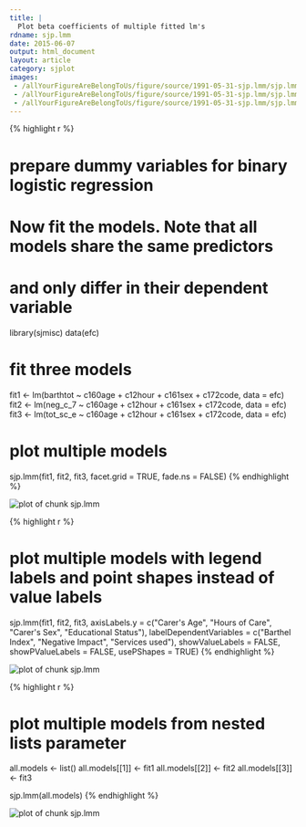 ```yaml
---
title: |
  Plot beta coefficients of multiple fitted lm's
rdname: sjp.lmm
date: 2015-06-07
output: html_document
layout: article
category: sjplot
images:
 - /allYourFigureAreBelongToUs/figure/source/1991-05-31-sjp.lmm/sjp.lmm-1.png
 - /allYourFigureAreBelongToUs/figure/source/1991-05-31-sjp.lmm/sjp.lmm-2.png
 - /allYourFigureAreBelongToUs/figure/source/1991-05-31-sjp.lmm/sjp.lmm-3.png
---
```





{% highlight r %}
# prepare dummy variables for binary logistic regression
# Now fit the models. Note that all models share the same predictors
# and only differ in their dependent variable
library(sjmisc)
data(efc)

# fit three models
fit1 <- lm(barthtot ~ c160age + c12hour + c161sex + c172code, data = efc)
fit2 <- lm(neg_c_7 ~ c160age + c12hour + c161sex + c172code, data = efc)
fit3 <- lm(tot_sc_e ~ c160age + c12hour + c161sex + c172code, data = efc)

# plot multiple models
sjp.lmm(fit1, fit2, fit3, facet.grid = TRUE, fade.ns = FALSE)
{% endhighlight %}

![plot of chunk sjp.lmm](/allYourFigureAreBelongToUs/figure/source/1991-05-31-sjp.lmm/sjp.lmm-1.png) 

{% highlight r %}
# plot multiple models with legend labels and point shapes instead of value  labels
sjp.lmm(fit1, fit2, fit3,
         axisLabels.y = c("Carer's Age",
                          "Hours of Care",
                          "Carer's Sex",
                          "Educational Status"),
         labelDependentVariables = c("Barthel Index",
                                     "Negative Impact",
                                     "Services used"),
         showValueLabels = FALSE,
         showPValueLabels = FALSE,
         usePShapes = TRUE)
{% endhighlight %}

![plot of chunk sjp.lmm](/allYourFigureAreBelongToUs/figure/source/1991-05-31-sjp.lmm/sjp.lmm-2.png) 

{% highlight r %}
# plot multiple models from nested lists parameter
all.models <- list()
all.models[[1]] <- fit1
all.models[[2]] <- fit2
all.models[[3]] <- fit3

sjp.lmm(all.models)
{% endhighlight %}

![plot of chunk sjp.lmm](/allYourFigureAreBelongToUs/figure/source/1991-05-31-sjp.lmm/sjp.lmm-3.png) 
